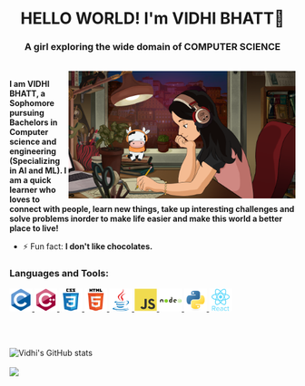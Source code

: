 <h1 align="center">HELLO WORLD! I'm VIDHI BHATT👋</h1>
<h3 align="center">A girl exploring the wide domain of COMPUTER SCIENCE</h3>

<br>
<img align ="right" alt="GirlWhoCodes"  width="400" src="https://github.com/VidhiBhatt01/VidhiBhatt01/blob/main/Vidhi%20-%20Lofi%20Avatar.png">

<p><b>I am VIDHI BHATT, a Sophomore pursuing Bachelors in Computer science and engineering (Specializing in AI and ML). I am a quick learner who loves to connect with people, learn new things, take up interesting challenges and solve problems inorder to make life easier and make this world a better place to live!</p>
</b>


- ⚡ Fun fact: **I don't like chocolates.**


<h3 align="left">Languages and Tools:</h3>
<p align="left">  <a href="https://www.cprogramming.com/" target="_blank"> <img src="https://raw.githubusercontent.com/devicons/devicon/master/icons/c/c-original.svg" alt="c" width="40" height="40"/> </a> <a href="https://www.w3schools.com/cpp/" target="_blank"> <img src="https://raw.githubusercontent.com/devicons/devicon/master/icons/cplusplus/cplusplus-original.svg" alt="cplusplus" width="40" height="40"/> </a> <a href="https://www.w3schools.com/css/" target="_blank"> <img src="https://raw.githubusercontent.com/devicons/devicon/master/icons/css3/css3-original-wordmark.svg" alt="css3" width="40" height="40"/> </a>  </a> <a href="https://www.w3.org/html/" target="_blank"> <img src="https://raw.githubusercontent.com/devicons/devicon/master/icons/html5/html5-original-wordmark.svg" alt="html5" width="40" height="40"/> </a> <a href="https://www.java.com" target="_blank"> <img src="https://raw.githubusercontent.com/devicons/devicon/master/icons/java/java-original.svg" alt="java" width="40" height="40"/> </a> <a href="https://developer.mozilla.org/en-US/docs/Web/JavaScript" target="_blank"> <img src="https://raw.githubusercontent.com/devicons/devicon/master/icons/javascript/javascript-original.svg" alt="javascript" width="40" height="40"/> </a> <a href="https://nodejs.org" target="_blank"> <img src="https://raw.githubusercontent.com/devicons/devicon/master/icons/nodejs/nodejs-original-wordmark.svg" alt="nodejs" width="40" height="40"/> </a> <a href="https://www.python.org" target="_blank"> <img src="https://raw.githubusercontent.com/devicons/devicon/master/icons/python/python-original.svg" alt="python" width="40" height="40"/> </a> <a href="https://reactjs.org/" target="_blank"> <img src="https://raw.githubusercontent.com/devicons/devicon/master/icons/react/react-original-wordmark.svg" alt="react" width="40" height="40"/> </a> </p>
<br><br>

![Vidhi's GitHub stats](https://github-readme-streak-stats.herokuapp.com/?user=VidhiBhatt01&theme=tokyonight)
<br><br>
<img align="left" src="https://github-readme-stats.vercel.app/api?username=VidhiBhatt01&count_private=true&show_icons=true&theme=tokyonight" />


